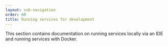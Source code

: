 ```yaml
---
layout: sub-navigation
order: 60
title: Running services for development
---
```


This section contains documentation on running services locally via an IDE and running services with Docker.

